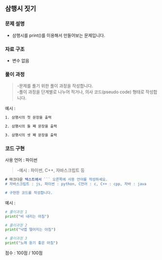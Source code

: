 
## 삼행시 짓기

### 문제 설명

- 삼행시를 print()를 이용해서 만들어보는 문제입니다.<br>


### 자료 구조

- 변수 없음<br>

### 풀이 과정

>-문제를 풀기 위한 풀이 과정을 작성합니다.<br>
>-풀이 과정을 단계별로 나누어 적거나, 의사 코드(pseudo code) 형태로 작성합니다.<Br>

예시 :
```txt
1. 삼행시의 첫 문장을 출력

2. 삼행시의 둘 째 문장을 출력

3. 삼행시의 셋 째 문장을 출력

```

### 코드 구현
사용 언어 : 파이썬<br>
>-예시 : 파이썬, C++, 자바스크립트 등

```js
# 마크다운 텍스트에서 ``` 오른쪽에 사용 언어를 작성하세요.
# 자바스크립트 : js, 파이썬 : python, C언어 : c, C++ : cpp, 자바 : java

# 구현한 코드를 작성합니다.
```

예시 : 
```python
# 풀이과정 1
print("비 내리는 아침")

# 풀이과정 2
print("낙엽 떨어지는 아침")

# 풀이과정 3
print("노래 듣기 좋은 아침")
```


점수 : 100점 / 100점